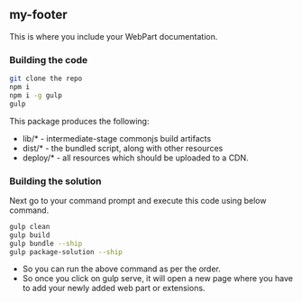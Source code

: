 ## my-footer

This is where you include your WebPart documentation.

### Building the code

```bash
git clone the repo
npm i
npm i -g gulp
gulp
```

This package produces the following:

* lib/* - intermediate-stage commonjs build artifacts
* dist/* - the bundled script, along with other resources
* deploy/* - all resources which should be uploaded to a CDN.

### Building the solution

Next go to your command prompt and execute this code using below command.

```bash
gulp clean
gulp build
gulp bundle --ship
gulp package-solution --ship
```
* So you can run the above command as per the order. 
* So once you click on gulp serve, it will open a new page where you have to add your newly added web part or extensions.
